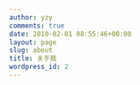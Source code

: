 ```yaml
---
author: yzy
comments: true
date: 2010-02-01 08:55:46+00:00
layout: page
slug: about
title: 关于我
wordpress_id: 2
---
```



